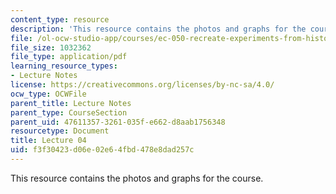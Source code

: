 ```yaml
---
content_type: resource
description: 'This resource contains the photos and graphs for the course. '
file: /ol-ocw-studio-app/courses/ec-050-recreate-experiments-from-history-inform-the-future-from-the-past-galileo-january-iap-2010/f3f30423d06e02e64fbd478e8dad257c_MITEC_050IAP10_lec04.pdf
file_size: 1032362
file_type: application/pdf
learning_resource_types:
- Lecture Notes
license: https://creativecommons.org/licenses/by-nc-sa/4.0/
ocw_type: OCWFile
parent_title: Lecture Notes
parent_type: CourseSection
parent_uid: 47611357-3261-035f-e662-d8aab1756348
resourcetype: Document
title: Lecture 04
uid: f3f30423-d06e-02e6-4fbd-478e8dad257c
---
```

This resource contains the photos and graphs for the course. 